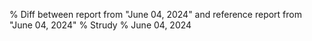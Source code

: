 % Diff between report from "June 04, 2024" and reference report from "June 04, 2024"
% Strudy
% June 04, 2024


